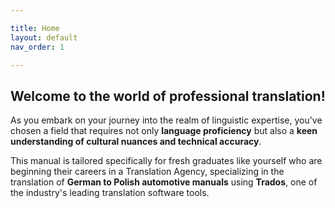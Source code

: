 ```yaml
---

title: Home
layout: default
nav_order: 1

---
```

<h2>Welcome to the world of professional translation!</h2>

As you embark on your journey into the realm of linguistic expertise, you've chosen a field that requires not only **language proficiency** but also a **keen understanding of cultural nuances and technical accuracy**.

This manual is tailored specifically for fresh graduates like yourself who are beginning their careers in a Translation Agency, specializing in the translation of **German to Polish automotive manuals** using **Trados**, one of the industry's leading translation software tools.


